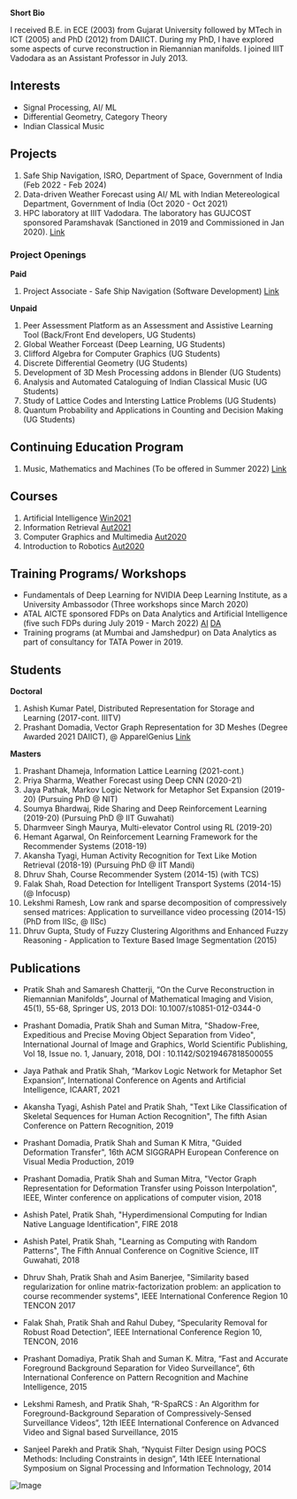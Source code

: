 **Short Bio**

I received B.E. in ECE (2003) from Gujarat University followed by MTech in ICT (2005) and PhD (2012) from DAIICT. During my PhD, I have explored some aspects of curve reconstruction in Riemannian manifolds. I joined IIIT Vadodara as an Assistant Professor in July 2013. 

## Interests
- Signal Processing, AI/ ML
- Differential Geometry, Category Theory 
- Indian Classical Music 

## Projects
1. Safe Ship Navigation, ISRO, Department of Space, Government of India (Feb 2022 - Feb 2024)
2. Data-driven Weather Forecast using AI/ ML with Indian Metereological Department, Government of India (Oct 2020 - Oct 2021)
3. HPC laboratory at IIIT Vadodara. The laboratory has GUJCOST sponsored Paramshavak (Sanctioned in 2019 and Commissioned in Jan 2020). [Link](https://sites.google.com/iiitvadodara.ac.in/hpc/paramshavak)

### Project Openings
**Paid**
1. Project Associate - Safe Ship Navigation (Software Development) [Link](www.iiitvadodara.ac.in)

**Unpaid**
1. Peer Assessment Platform as an Assessment and Assistive Learning Tool (Back/Front End developers, UG Students)
2. Global Weather Forceast (Deep Learning, UG Students)
3. Clifford Algebra for Computer Graphics (UG Students)
4. Discrete Differential Geometry (UG Students)
5. Development of 3D Mesh Processing addons in Blender (UG Students)
6. Analysis and Automated Cataloguing of Indian Classical Music (UG Students)
7. Study of Lattice Codes and Intersting Lattice Problems (UG Students)
8. Quantum Probability and Applications in Counting and Decision Making (UG Students)

## Continuing Education Program
1. Music, Mathematics and Machines (To be offered in Summer 2022) [Link](https://docs.google.com/document/d/1YrRtV3XS5JHCwIW72iv9hDL5vbqJ7OOZwMZY8uneukU/edit?usp=sharing)

## Courses
1. Artificial Intelligence [Win2021](https://docs.google.com/spreadsheets/d/1WTbiZyvn-2dqTuhYvgw6vKkqq1VsWiimmT4mE-8UIOk/edit?usp=sharing)
2. Information Retrieval [Aut2021](https://drive.google.com/file/d/1mAP74p3Ltr7kTxI8P2mYpPJAv3NO6TB0/view?usp=sharing)
3. Computer Graphics and Multimedia [Aut2020](https://drive.google.com/file/d/1bsp-3ncPKsxJGMY33QFtEZCbPBzS1y1a/view?usp=sharing)
4. Introduction to Robotics [Aut2020](https://docs.google.com/document/d/11KUxoEwDoxFYC8uOw0X4sBnnODyLXPZZDOeqm57ced4/edit?usp=sharing)

## Training Programs/ Workshops
- Fundamentals of Deep Learning for NVIDIA Deep Learning Institute, as a University Ambassodor (Three workshops since March 2020)
- ATAL AICTE sponsored FDPs on Data Analytics and Artificial Intelligence (five such FDPs during July 2019 - March 2022) [AI](https://atal-ai.iiitvadodara.ac.in/) [DA](https://atal-da.iiitvadodara.ac.in/)
- Training programs (at Mumbai and Jamshedpur) on Data Analytics as part of consultancy for TATA Power in 2019.

## Students
**Doctoral**
1. Ashish Kumar Patel, Distributed Representation for Storage and Learning (2017-cont. IIITV)
2. Prashant Domadia, Vector Graph Representation for 3D Meshes (Degree Awarded 2021 DAIICT), @ ApparelGenius [Link](https://www.apparelgenius.io/)

**Masters**
1. Prashant Dhameja, Information Lattice Learning (2021-cont.)
2. Priya Sharma, Weather Forecast using Deep CNN (2020-21)
3. Jaya Pathak, Markov Logic Network for Metaphor Set Expansion (2019-20) (Pursuing PhD @ NIT)
4. Soumya Bhardwaj, Ride Sharing and Deep Reinforcement Learning (2019-20) (Pursuing PhD @ IIT Guwahati)
5. Dharmveer Singh Maurya, Multi-elevator Control using RL (2019-20) 
6. Hemant Agarwal, On Reinforcement Learning Framework for the Recommender Systems (2018-19)
7. Akansha Tyagi, Human Activity Recognition for Text Like Motion Retrieval (2018-19) (Pursuing PhD @ IIT Mandi)
8. Dhruv Shah, Course Recommender System (2014-15) (with TCS)
9. Falak Shah, Road Detection for Intelligent Transport Systems (2014-15) (@ Infocusp)
10. Lekshmi Ramesh, Low rank and sparse decomposition of compressively sensed matrices: Application to surveillance video processing (2014-15) (PhD from IISc, @ IISc)
11. Dhruv Gupta, Study of Fuzzy Clustering Algorithms and Enhanced Fuzzy Reasoning - Application to Texture Based Image Segmentation (2015)


## Publications
- Pratik Shah and Samaresh Chatterji, “On the Curve Reconstruction in Riemannian Manifolds”, Journal of Mathematical Imaging and Vision, 45(1), 55-68, Springer US, 2013 DOI: 10.1007/s10851-012-0344-0

- Prashant Domadia, Pratik Shah and Suman Mitra, "Shadow-Free, Expeditious and Precise Moving Object Separation from Video", International Journal of Image and Graphics, World Scientific Publishing, Vol 18, Issue no. 1, January, 2018, DOI : 10.1142/S0219467818500055
 
- Jaya Pathak and Pratik Shah, “Markov Logic Network for Metaphor Set Expansion”, International Conference on Agents and Artificial Intelligence, ICAART, 2021

- Akansha Tyagi, Ashish Patel and Pratik Shah, "Text Like Classification of Skeletal Sequences for Human Action Recognition", The fifth Asian Conference on Pattern Recognition, 2019

- Prashant Domadia, Pratik Shah and Suman K Mitra, "Guided Deformation Transfer", 16th ACM SIGGRAPH European Conference on Visual Media Production, 2019

- Prashant Domadia, Pratik Shah and Suman Mitra, "Vector Graph Representation for Deformation Transfer using Poisson Interpolation", IEEE, Winter conference on applications of computer vision, 2018

- Ashish Patel, Pratik Shah, "Hyperdimensional Computing for Indian Native Language Identification", FIRE 2018

- Ashish Patel, Pratik Shah, "Learning as Computing with Random Patterns", The Fifth Annual Conference on Cognitive Science, IIT Guwahati, 2018

- Dhruv Shah, Pratik Shah and Asim Banerjee, "Similarity based regularization for online matrix-factorization problem: an application to course recommender systems", IEEE International Conference Region 10 TENCON 2017
 
- Falak Shah, Pratik Shah and Rahul Dubey, “Specularity Removal for Robust Road Detection”, IEEE International Conference Region 10, TENCON, 2016
 
- Prashant Domadiya, Pratik Shah and Suman K. Mitra, “Fast and Accurate Foreground Background Separation for Video Surveillance”, 6th International Conference on Pattern Recognition and Machine Intelligence, 2015
 
- Lekshmi Ramesh, and Pratik Shah, “R-SpaRCS : An Algorithm for Foreground-Background Separation of Compressively-Sensed Surveillance Videos”, 12th IEEE International Conference on Advanced Video and Signal based Surveillance, 2015
 
- Sanjeel Parekh and Pratik Shah, “Nyquist Filter Design using POCS Methods: Including Constraints in design”, 14th IEEE International Symposium on Signal Processing and Information Technology, 2014

![Image](src)
